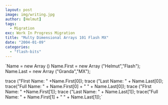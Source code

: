 ```yaml
---
layout: post
image: img/writing.jpg
author: [Helmut]
tags:
  - Migration
exc: Work In Progress Migration
title: "Multy Dimensional Arrays 101 Flash MX"
date: "2004-01-09"
categories: 
  - "flash-bits"
---
```


`Name = new Array () Name.First = new Array ("Helmut","Flash"); Name.Last = new Array ("Granda","MX");

trace ("FIrst Name: " +Name.First[0]); trace ("Last Name: " + Name.Last[0]); trace("Full Name: " + Name.First[0] + " " + Name.Last[0]); trace ("FIrst Name: " +Name.First[1]); trace ("Last Name: " + Name.Last[1]); trace("Full Name: " + Name.First[1] + " " + Name.Last[1]);`

